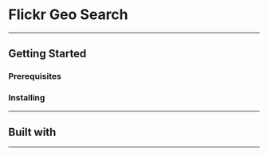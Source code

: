 # Flickr Geo Search

---

## Getting Started

### Prerequisites

### Installing

---

## Built with

---
